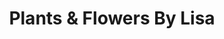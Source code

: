 ---
title: "Plants & Flowers By Lisa"
url: /pittsburgh/plants-and-flowers-by-lisa/
shop: florist
---